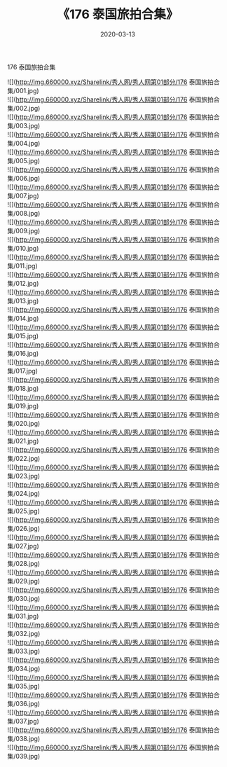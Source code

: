﻿---
layout: post
title:  《176 泰国旅拍合集》
date:   2020-03-13
img: http://img.660000.xyz/Sharelink/秀人网/秀人网第01部分/176 泰国旅拍合集/000.jpg
categories: [美女, 清纯, 唯美]
---

176 泰国旅拍合集

  ![](http://img.660000.xyz/Sharelink/秀人网/秀人网第01部分/176 泰国旅拍合集/001.jpg) <br> ![](http://img.660000.xyz/Sharelink/秀人网/秀人网第01部分/176 泰国旅拍合集/002.jpg) <br> ![](http://img.660000.xyz/Sharelink/秀人网/秀人网第01部分/176 泰国旅拍合集/003.jpg) <br> ![](http://img.660000.xyz/Sharelink/秀人网/秀人网第01部分/176 泰国旅拍合集/004.jpg) <br> ![](http://img.660000.xyz/Sharelink/秀人网/秀人网第01部分/176 泰国旅拍合集/005.jpg) <br> ![](http://img.660000.xyz/Sharelink/秀人网/秀人网第01部分/176 泰国旅拍合集/006.jpg) <br> ![](http://img.660000.xyz/Sharelink/秀人网/秀人网第01部分/176 泰国旅拍合集/007.jpg) <br> ![](http://img.660000.xyz/Sharelink/秀人网/秀人网第01部分/176 泰国旅拍合集/008.jpg) <br> ![](http://img.660000.xyz/Sharelink/秀人网/秀人网第01部分/176 泰国旅拍合集/009.jpg) <br> ![](http://img.660000.xyz/Sharelink/秀人网/秀人网第01部分/176 泰国旅拍合集/010.jpg) <br> ![](http://img.660000.xyz/Sharelink/秀人网/秀人网第01部分/176 泰国旅拍合集/011.jpg) <br> ![](http://img.660000.xyz/Sharelink/秀人网/秀人网第01部分/176 泰国旅拍合集/012.jpg) <br> ![](http://img.660000.xyz/Sharelink/秀人网/秀人网第01部分/176 泰国旅拍合集/013.jpg) <br> ![](http://img.660000.xyz/Sharelink/秀人网/秀人网第01部分/176 泰国旅拍合集/014.jpg) <br> ![](http://img.660000.xyz/Sharelink/秀人网/秀人网第01部分/176 泰国旅拍合集/015.jpg) <br> ![](http://img.660000.xyz/Sharelink/秀人网/秀人网第01部分/176 泰国旅拍合集/016.jpg) <br> ![](http://img.660000.xyz/Sharelink/秀人网/秀人网第01部分/176 泰国旅拍合集/017.jpg) <br> ![](http://img.660000.xyz/Sharelink/秀人网/秀人网第01部分/176 泰国旅拍合集/018.jpg) <br> ![](http://img.660000.xyz/Sharelink/秀人网/秀人网第01部分/176 泰国旅拍合集/019.jpg) <br> ![](http://img.660000.xyz/Sharelink/秀人网/秀人网第01部分/176 泰国旅拍合集/020.jpg) <br> ![](http://img.660000.xyz/Sharelink/秀人网/秀人网第01部分/176 泰国旅拍合集/021.jpg) <br> ![](http://img.660000.xyz/Sharelink/秀人网/秀人网第01部分/176 泰国旅拍合集/022.jpg) <br> ![](http://img.660000.xyz/Sharelink/秀人网/秀人网第01部分/176 泰国旅拍合集/023.jpg) <br> ![](http://img.660000.xyz/Sharelink/秀人网/秀人网第01部分/176 泰国旅拍合集/024.jpg) <br> ![](http://img.660000.xyz/Sharelink/秀人网/秀人网第01部分/176 泰国旅拍合集/025.jpg) <br> ![](http://img.660000.xyz/Sharelink/秀人网/秀人网第01部分/176 泰国旅拍合集/026.jpg) <br> ![](http://img.660000.xyz/Sharelink/秀人网/秀人网第01部分/176 泰国旅拍合集/027.jpg) <br> ![](http://img.660000.xyz/Sharelink/秀人网/秀人网第01部分/176 泰国旅拍合集/028.jpg) <br> ![](http://img.660000.xyz/Sharelink/秀人网/秀人网第01部分/176 泰国旅拍合集/029.jpg) <br> ![](http://img.660000.xyz/Sharelink/秀人网/秀人网第01部分/176 泰国旅拍合集/030.jpg) <br> ![](http://img.660000.xyz/Sharelink/秀人网/秀人网第01部分/176 泰国旅拍合集/031.jpg) <br> ![](http://img.660000.xyz/Sharelink/秀人网/秀人网第01部分/176 泰国旅拍合集/032.jpg) <br> ![](http://img.660000.xyz/Sharelink/秀人网/秀人网第01部分/176 泰国旅拍合集/033.jpg) <br> ![](http://img.660000.xyz/Sharelink/秀人网/秀人网第01部分/176 泰国旅拍合集/034.jpg) <br> ![](http://img.660000.xyz/Sharelink/秀人网/秀人网第01部分/176 泰国旅拍合集/035.jpg) <br> ![](http://img.660000.xyz/Sharelink/秀人网/秀人网第01部分/176 泰国旅拍合集/036.jpg) <br> ![](http://img.660000.xyz/Sharelink/秀人网/秀人网第01部分/176 泰国旅拍合集/037.jpg) <br> ![](http://img.660000.xyz/Sharelink/秀人网/秀人网第01部分/176 泰国旅拍合集/038.jpg) <br> ![](http://img.660000.xyz/Sharelink/秀人网/秀人网第01部分/176 泰国旅拍合集/039.jpg) <br>